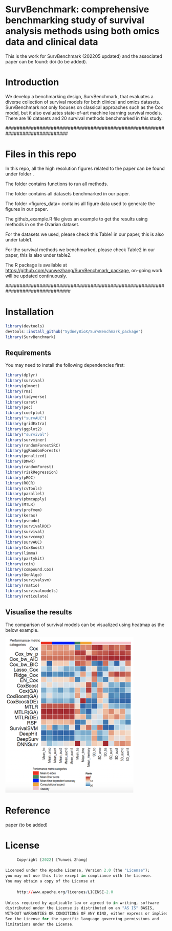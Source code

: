 # SurvBenchmark: comprehensive benchmarking study of survival analysis methods using both omics data and clinical data


This is the work for SurvBenchmark (202205 updated) and the associated paper can be found: doi (to be added). 

# Introduction 
We develop a benchmarking design, SurvBenchmark, that evaluates a diverse collection of survival models for both clinical and omics datasets. SurvBenchmark not only focuses on classical approaches such as the Cox model, but it also evaluates state-of-art machine learning survival models. 
There are 16 datasets and 20 survival methods benchmarked in this study. 

##############################################################################

# Files in this repo 

In this repo, all the high resolution figures related to the paper can be found under folder <figures>.

The folder <functions> contains functions to run all methods.

The folder <datasets> contains all datasets benchmarked in our paper.

The folder <figures_data> contains all figure data used to generate the figures in our paper. 

The github_example.R file gives an example to get the results using methods in <functions> on the Ovarian dataset. 

For the datasets we used, please check this Table1 in our paper, this is also under <tables> table1.

For the survival methods we benchmarked, please check Table2 in our paper, this is also under <tables> table2.

The R package is available at https://github.com/yunwezhang/SurvBenchmark_package, on-going work will be updated continuously. 


###############################################################################

# Installation 

```r
library(devtools)
devtools::install_github("SydneyBioX/SurvBenchmark_package")
library(SurvBenchmark)
```


## Requirements


You may need to install the following dependencies first:   

```r
library(dplyr)
library(survival)
library(glmnet)
library(rms)
library(tidyverse)
library(caret)
library(pec)
library(coefplot)
library("survAUC")
library(gridExtra)
library(ggplot2)
library("survival")
library(survminer)
library(randomForestSRC)
library(ggRandomForests)
library(penalized)
library(DMwR)
library(randomForest)
library(riskRegression)
library(pROC)
library(ROCR)
library(cvTools)
library(parallel)
library(pbmcapply)
library(MTLR)
library(profmem)
library(keras)
library(pseudo)
library(survivalROC)
library(survival)
library(survcomp)
library(survAUC)
library(CoxBoost)
library(limma)
library(partykit)
library(coin)
library(compound.Cox)
library(GenAlgo)
library(survivalsvm)
library(rmatio)
library(survivalmodels)
library(reticulate)
```


## Visualise the results

The comparison of survival models can be visualized using heatmap as the below example.  


<img src="figures/github_figure.png" align="center" width="400"/>



# Reference

paper (to be added)


# License

```r
     Copyright [2022] [Yunwei Zhang]

Licensed under the Apache License, Version 2.0 (the "License");
you may not use this file except in compliance with the License.
You may obtain a copy of the License at

     http://www.apache.org/licenses/LICENSE-2.0

Unless required by applicable law or agreed to in writing, software
distributed under the License is distributed on an "AS IS" BASIS,
WITHOUT WARRANTIES OR CONDITIONS OF ANY KIND, either express or implied.
See the License for the specific language governing permissions and
limitations under the License.
```



   
